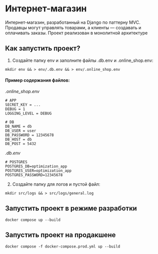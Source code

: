 # Интернет-магазин

Интернет-магазин, разработанный на Django по паттерну MVC. Продавцы могут управлять товарами, а клиенты — создавать и оплачивать заказы.
Проект реализован в монолитной архитектуре


## Как запустить проект?

1. Создайте папку env и заполните файлы .db.env и .online_shop.env:

```mkdir env && > env/.db.env && > env/.online_shop.env```

#### Пример содержания файлов:

*.online_shop.env*
```
# APP
SECRET_KEY = ...
DEBUG = 1
LOGGING_LEVEL = DEBUG

# DB
DB_NAME = db
DB_USER = user
DB_PASSWORD = 12345678
DB_HOST = db
DB_POST = 5432
```

*.db.env*
```
# POSTGRES
POSTGRES_DB=optimization_app
POSTGRES_USER=optimization_app
POSTGRES_PASSWORD=12345678
```

2. Создайте папку для логов и пустой файл:

```mkdir src/logs && > src/logs/general.log ```

## Запустить проект в режиме разработки

```docker compose up --build```

## Запустить проект на продакшене

```docker compose -f docker-compose.prod.yml up --build```
